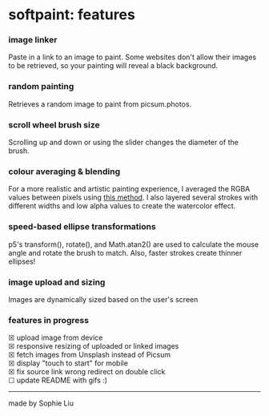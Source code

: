 softpaint: features
=================


### image linker

Paste in a link to an image to paint. Some websites don't allow their images to be retrieved, so your painting will reveal a black background.  

### random painting

Retrieves a random image to paint from picsum.photos. 

### scroll wheel brush size

Scrolling up and down or using the slider changes the diameter of the brush.

### colour averaging & blending

For a more realistic and artistic painting experience, I averaged the RGBA values between pixels using [this method](https://sighack.com/post/averaging-rgb-colors-the-right-way). 
I also layered several strokes with different widths and low alpha values to create the watercolor effect.

### speed-based ellipse transformations
p5's transform(), rotate(), and Math.atan2() are used to calculate the mouse angle and rotate the brush to match.
Also, faster strokes create thinner ellipses!

### image upload and sizing
Images are dynamically sized based on the user's screen

### features in progress
☒ upload image from device  
☒ responsive resizing of uploaded or linked images  
☒ fetch images from Unsplash instead of Picsum  
☒ display "touch to start" for mobile  
☒ fix source link wrong redirect on double click  
☐ update README with gifs :)

-------------------

made by Sophie Liu
